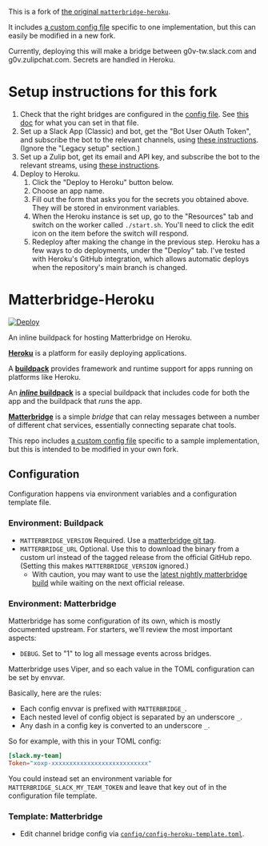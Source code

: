 This is a fork of [the original
`matterbridge-heroku`](https://github.com/cadecairos/matterbridge-heroku).

It includes [a custom config file][config] specific to one
implementation, but this can easily be modified in a new fork.

Currently, deploying this will make a bridge between g0v-tw.slack.com
and g0v.zulipchat.com. Secrets are handled in Heroku.

# Setup instructions for this fork

1. Check that the right bridges are configured in the [config
   file](./config/config-heroku-template.toml). See [this
   doc](https://github.com/42wim/matterbridge#configuration) for what
   you can set in that file.
2. Set up a Slack App (Classic) and bot, get the "Bot User OAuth
   Token", and subscribe the bot to the relevant channels, using
   [these
   instructions](https://github.com/42wim/matterbridge/wiki/Slack-bot-setup#bot-based-setup).
   (Ignore the "Legacy setup" section.)
3. Set up a Zulip bot, get its email and API key, and subscribe the
   bot to the relevant streams, using [these
   instructions](https://github.com/42wim/matterbridge/wiki/Section-Zulip-%28basic%29).
4. Deploy to Heroku.
   1. Click the "Deploy to Heroku" button below.
   2. Choose an app name.
   3. Fill out the form that asks you for the secrets you obtained
      above. They will be stored in environment variables.
   4. When the Heroku instance is set up, go to the "Resources" tab
      and switch on the worker called `./start.sh`. You'll need to
      click the edit icon on the item before the switch will respond.
   5. Redeploy after making the change in the previous step. Heroku
      has a few ways to do deployments, under the "Deploy" tab. I've
      tested with Heroku's GitHub integration, which allows automatic
      deploys when the repository's main branch is changed.

# Matterbridge-Heroku

[![Deploy](https://www.herokucdn.com/deploy/button.svg)](https://heroku.com/deploy)

An inline buildpack for hosting Matterbridge on Heroku.

[**Heroku**][heroku] is a platform for easily deploying applications.

A [**buildpack**][buildpacks] provides framework and runtime support for
apps running on platforms like Heroku.

An [**_inline_ buildpack**][inline-buildpacks] is a special buildpack
that includes code for both the app and the buildpack that _runs_ the
app.

[**Matterbridge**][matterbridge] is a simple _bridge_ that can relay
messages between a number of different chat services, essentially
connecting separate chat tools.

   [heroku]: https://www.heroku.com/what
   [buildpacks]: https://docs.cloudfoundry.org/buildpacks/
   [inline-buildpacks]: https://github.com/kr/heroku-buildpack-inline#readme
   [matterbridge]: https://github.com/42wim/matterbridge#readme

This repo includes [a custom config file][config] specific to a sample
implementation, but this is intended to be modified in your own fork.

## Configuration

Configuration happens via environment variables and a configuration
template file.

### Environment: Buildpack

- `MATTERBRIDGE_VERSION` Required. Use a [matterbridge git tag][git-tags].
- `MATTERBRIDGE_URL` Optional. Use this to download the binary from a
  custom url instead of the tagged release from the official GitHub
repo.  (Setting this makes `MATTERBRIDGE_VERSION` ignored.)
    * With caution, you may want to use the [latest nightly matterbridge
      build](https://bintray.com/42wim/nightly/Matterbridge/_latestVersion)
      while waiting on the next official release.

### Environment: Matterbridge

Matterbridge has some configuration of its own, which is mostly
documented upstream. For starters, we'll review the most important
aspects:

* `DEBUG`. Set to "1" to log all message events across bridges.

Matterbridge uses Viper, and so each value in the TOML configuration can
be set by envvar.

Basically, here are the rules:

- Each config envvar is prefixed with `MATTERBRIDGE_`.
- Each nested level of config object is separated by an underscore `_`.
- Any dash in a config key is converted to an underscore `_`.

So for example, with this in your TOML config:

```toml
[slack.my-team]
Token="xoxp-xxxxxxxxxxxxxxxxxxxxxxxxxxx"
```

You could instead set an environment variable for
`MATTERBRIDGE_SLACK_MY_TEAM_TOKEN` and leave that key out of in the
configuration file template.

### Template: Matterbridge

* Edit channel bridge config via [`config/config-heroku-template.toml`][config].

<!-- Links -->
   [git-tags]: https://github.com/42wim/matterbridge/tags
   [config]: config/config-heroku-template.toml
